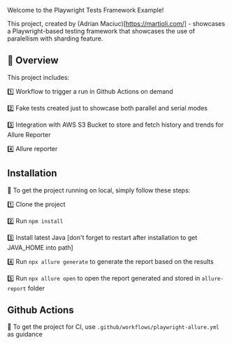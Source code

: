 Welcome to the Playwright Tests Framework Example!

This project, created by (Adrian Maciuc)[https://martioli.com/] - showcases a Playwright-based testing framework that showcases the use of paralellism with sharding feature. 


## 📝 Overview

This project includes:

1️⃣ Workflow to trigger a run in Github Actions on demand

2️⃣ Fake tests created just to showcase both parallel and serial modes

3️⃣ Integration with AWS S3 Bucket to store and fetch history and trends for Allure Reporter

4️⃣ Allure reporter


## Installation

🚀 To get the project running on local, simply follow these steps:

1️⃣ Clone the project

2️⃣ Run `npm install`

3️⃣ Install latest Java [don't forget to restart after installation to get JAVA_HOME into path]

4️⃣ Run `npx allure generate` to generate the report based on the results

5️⃣ Run `npx allure open` to open the report generated and stored in `allure-report` folder

## Github Actions

🚀 To get the project for CI, use `.github/workflows/playwright-allure.yml` as guidance